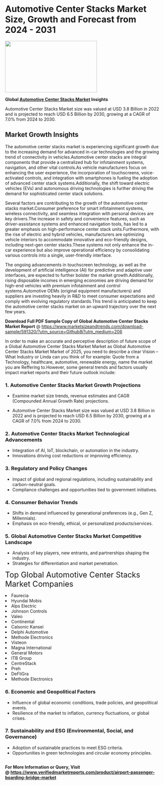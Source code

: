 <H1>Automotive Center Stacks Market Size, Growth and Forecast from 2024 - 2031</H1><img class="aligncenter size-medium wp-image-584254" src="https://thirdeyenews.in/wp-content/uploads/2024/09/Global-Market-Research-300x168.jpeg" alt="" width="300" height="168" /><p><strong>Global&nbsp;<a href="https://www.marketsizeandtrends.com/download-sample/591320/?utm_source=Github8j?utm_medium=206">Automotive Center Stacks Market</a> Insights</strong></p><p>Automotive Center Stacks Market size was valued at USD 3.8 Billion in 2022 and is projected to reach USD 6.5 Billion by 2030, growing at a CAGR of 7.0% from 2024 to 2030.</p><p><h2>Market Growth Insights</h2> <p>The automotive center stacks market is experiencing significant growth due to the increasing demand for advanced in-car technologies and the growing trend of connectivity in vehicles.Automotive center stacks are integral components that provide a centralized hub for infotainment systems, navigation, and other vital controls.As vehicle manufacturers focus on enhancing the user experience, the incorporation of touchscreens, voice-activated controls, and integration with smartphones is fueling the adoption of advanced center stack systems.Additionally, the shift toward electric vehicles (EVs) and autonomous driving technologies is further driving the demand for sophisticated center stack solutions.</p> <p>Several factors are contributing to the growth of the automotive center stacks market.Consumer preference for smart infotainment systems, wireless connectivity, and seamless integration with personal devices are key drivers.The increase in safety and convenience features, such as driver-assistance systems and enhanced navigation tools, has led to a greater emphasis on high-performance center stack units.Furthermore, with the rise of electric and hybrid vehicles, manufacturers are optimizing vehicle interiors to accommodate innovative and eco-friendly designs, including next-gen center stacks.These systems not only enhance the in-car experience but also improve operational efficiency by consolidating various controls into a single, user-friendly interface.</p> <p>The ongoing advancements in touchscreen technology, as well as the development of artificial intelligence (AI) for predictive and adaptive user interfaces, are expected to further bolster the market growth.Additionally, rising disposable incomes in emerging economies are driving demand for high-end vehicles with premium infotainment and control systems.Automotive OEMs (original equipment manufacturers) and suppliers are investing heavily in R&D to meet consumer expectations and comply with evolving regulatory standards.This trend is anticipated to keep the automotive center stacks market on an upward trajectory over the next few years.</p> <p><span class=""><strong>Download Full PDF Sample Copy of Global Automotive Center Stacks Market Report</strong> @ <a href="https://www.marketsizeandtrends.com/download-sample/591320/?utm_source=Github8j?utm_medium=206" target="_blank">https://www.marketsizeandtrends.com/download-sample/591320/?utm_source=Github8j?utm_medium=206</a></span></p><p>In order to make an accurate and perceptive description of future scope of a Global&nbsp;Automotive Center Stacks Market Market as Global&nbsp;Automotive Center Stacks Market Market of 2025, you need to describe a clear Vision &ndash; What Industry or Linda can you think of for example: Quote from a Technology, healthcare, automotive, renewable energy, name the market you are Reffering to.However, some general trends and factors usually impact market reports and their future outlook include:</p><h3>1.&nbsp;<strong>Automotive Center Stacks Market Growth Projections</strong></h3><ul><li>Examine market size trends, revenue estimates and CAGR (Compounded Annual Growth Rate) projections.</li><li><p>Automotive Center Stacks Market size was valued at USD 3.8 Billion in 2022 and is projected to reach USD 6.5 Billion by 2030, growing at a CAGR of 7.0% from 2024 to 2030.</p></li></ul><h3>2.&nbsp;<strong>Automotive Center Stacks Market Technological Advancements</strong></h3><ul><li>Integration of AI, IoT, blockchain, or automation in the industry.</li><li>Innovations driving cost reductions or improving efficiency.</li></ul><h3>3.&nbsp;<strong>Regulatory and Policy Changes</strong></h3><ul><li>Impact of global and regional regulations, including sustainability and carbon-neutral goals.</li><li>Compliance challenges and opportunities tied to government initiatives.</li></ul><h3>4.&nbsp;<strong>Consumer Behavior Trends</strong></h3><ul><li>Shifts in demand influenced by generational preferences (e.g., Gen Z, Millennials).</li><li>Emphasis on eco-friendly, ethical, or personalized products/services.</li></ul><h3>5.&nbsp;<strong>Global Automotive Center Stacks Market Competitive Landscape</strong></h3><ul><li>Analysis of key players, new entrants, and partnerships shaping the industry.</li><li>Strategies for differentiation and market penetration.</li></ul><p data-pm-slice="1 1 []"><span style="color: inherit; font-family: inherit; font-size: 25px;">Top Global Automotive Center Stacks Market Companies</span></p><div class="" data-test-id=""><p><li>Faurecia</li><li> Hyundai Mobis</li><li> Alps Electric</li><li> Johnson Controls</li><li> Valeo</li><li> Continental</li><li> Calsonic Kansei</li><li> Delphi Automotive</li><li> Methode Electronics</li><li> Visteon</li><li> Magna International</li><li> General Motors</li><li> ITB Group</li><li> CentreStack</li><li> Preh</li><li> DeFliGra</li><li> Methode Electronics</li></p></div><h3>6.&nbsp;<strong>Economic and Geopolitical Factors</strong></h3><ul><li>Influence of global economic conditions, trade policies, and geopolitical events.</li><li>Resilience of the market to inflation, currency fluctuations, or global crises.</li></ul><h3>7.&nbsp;<strong>Sustainability and ESG (Environmental, Social, and Governance)</strong></h3><ul><li>Adoption of sustainable practices to meet ESG criteria.</li><li>Opportunities in green technologies and circular economy principles.</li></ul><h2><strong style="font-size: 14px;">For More Information or Query, Visit @&nbsp;</strong><a style="background-color: #ffffff; font-size: 14px;" href="https://www.marketsizeandtrends.com/report/automotive-center-stacks-market/" target="_blank">https://www.verifiedmarketreports.com/product/airport-passenger-boarding-bridge-market</a></h2>